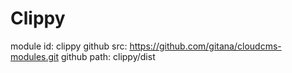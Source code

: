 # Clippy

module id: clippy
github src: https://github.com/gitana/cloudcms-modules.git
github path: clippy/dist

